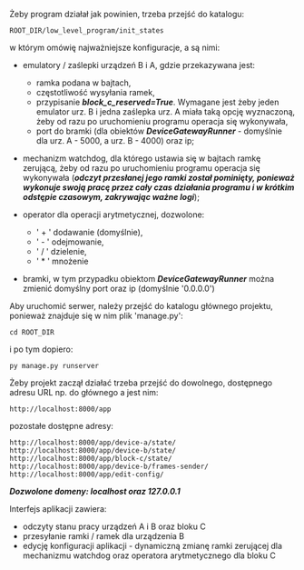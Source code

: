 Żeby program działał jak powinien, trzeba przejść do katalogu:

```path
ROOT_DIR/low_level_program/init_states
```

w którym omówię najważniejsze konfiguracje, a są nimi:

- emulatory / zaślepki urządzeń B i A, gdzie przekazywana jest:
  - ramka podana w bajtach,
  - częstotliwość wysyłania ramek,
  - przypisanie ***block_c_reserved=True***.
    Wymagane jest żeby jeden emulator urz. B i jedna zaślepka urz. A miała taką opcję wyznaczoną,
    żeby od razu po uruchomieniu programu operacja się wykonywała,
  - port do bramki (dla obiektów ***DeviceGatewayRunner*** - domyślnie dla urz. A - 5000, a urz. B - 4000) oraz ip;


- mechanizm watchdog, dla którego ustawia się w bajtach ramkę zerującą, żeby od razu po uruchomieniu programu operacja się wykonywała
  (***odczyt przesłanej jego ramki został pominięty, ponieważ wykonuje swoją pracę przez cały czas działania programu i w krótkim odstępie czasowym, zakrywając ważne logi***);


- operator dla operacji arytmetycznej, dozwolone:
  - ' + ' dodawanie (domyślnie),
  - ' - ' odejmowanie,
  - ' / ' dzielenie,
  - ' * ' mnożenie


- bramki, w tym przypadku obiektom ***DeviceGatewayRunner*** można zmienić domyślny port oraz ip (domyślnie '0.0.0.0')


Aby uruchomić serwer, należy przejść do katalogu głównego projektu, ponieważ znajduje się w nim plik 'manage.py':

```git bash
cd ROOT_DIR
```

i po tym dopiero:

```git bash
py manage.py runserver
```

Żeby projekt zaczął działać trzeba przejść do dowolnego, dostępnego adresu URL np. do głównego a jest nim: 

```url
http://localhost:8000/app
```

pozostałe dostępne adresy:

```urls
http://localhost:8000/app/device-a/state/
http://localhost:8000/app/device-b/state/
http://localhost:8000/app/block-c/state/
http://localhost:8000/app/device-b/frames-sender/
http://localhost:8000/app/edit-config/
```

***Dozwolone domeny: localhost oraz 127.0.0.1***

Interfejs aplikacji zawiera:

- odczyty stanu pracy urządzeń A i B oraz bloku C
- przesyłanie ramki / ramek dla urządzenia B
- edycję konfiguracji aplikacji - dynamiczną zmianę ramki zerującej dla mechanizmu watchdog oraz operatora arytmetycznego dla bloku C

